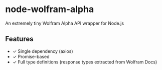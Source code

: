# node-wolfram-alpha
An extremely tiny Wolfram Alpha API wrapper for Node.js

## Features
* ✓ Single dependency (axios)
* ✓ Promise-based
* ✓ Full type definitions (response types extracted from Wolfram Docs)

